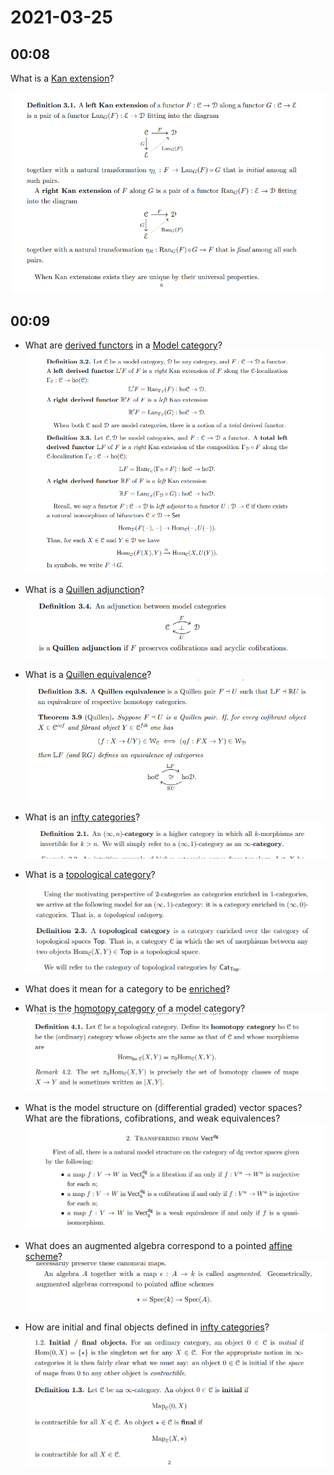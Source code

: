 # 2021-03-25

## 00:08

What is a [Kan extension](../zettelkasten/Kan%20extension.md)?

![Kan extensions](figures/image_2021-03-25-00-08-55.png)

## 00:09

- What are [derived functors](derived%20functors) in a [Model category](../zettelkasten/Model%20category%20theory.md)?
	![Derived functors](figures/image_2021-03-25-00-09-25.png)

- What is a [Quillen adjunction](Quillen%20adjunction)?
	![Quillen adjunctions](figures/image_2021-03-25-00-09-48.png)

- What is a [Quillen equivalence](Quillen%20equivalence)?
	![Quillen Equivalence](figures/image_2021-03-25-00-14-31.png)

- What is an [infty categories](../zettelkasten/infinity%20categories.md)?
	![Infty n category](figures/image_2021-03-25-00-42-39.png)

- What is a [topological category](topological%20category)?
	![Topological categories](figures/image_2021-03-25-00-44-37.png)

- What does it mean for a category to be [enriched](Enriched%20category)?

- What is the [homotopy category](homotopy%20category) of a model category?
	![Homotopy category](figures/image_2021-03-25-00-45-13.png)

- What is the model structure on (differential graded) vector spaces?
  What are the fibrations, cofibrations, and weak equivalences? 
  ![Model structure on dg vector spaces](figures/image_2021-03-25-00-47-16.png)

- What does an augmented algebra correspond to a pointed [affine scheme](affine%20scheme)?
	![Augmented algebras are pointed schemes](figures/image_2021-03-25-00-49-25.png)

- How are initial and final objects defined in [infty categories](../zettelkasten/infinity%20categories.md)?
	![Initial and final objects in infty-categories](figures/image_2021-03-25-00-51-20.png)